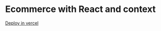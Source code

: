 # Ecommerce with React and context

[Deploy in vercel](https://ecommerce-gilberthuarcaya.vercel.app/)
